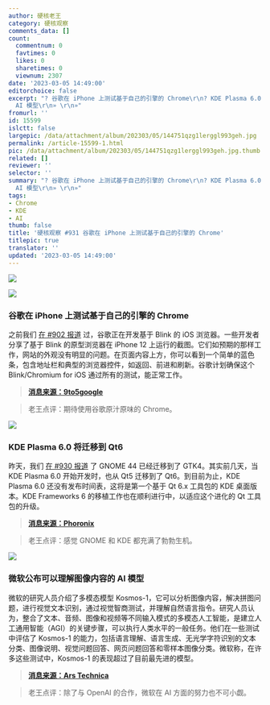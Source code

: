 ```yaml
---
author: 硬核老王
category: 硬核观察
comments_data: []
count:
  commentnum: 0
  favtimes: 0
  likes: 0
  sharetimes: 0
  viewnum: 2307
date: '2023-03-05 14:49:00'
editorchoice: false
excerpt: "? 谷歌在 iPhone 上测试基于自己的引擎的 Chrome\r\n? KDE Plasma 6.0 将迁移到 Qt6\r\n? 微软公布可以理解图像内容的
  AI 模型\r\n» \r\n»"
fromurl: ''
id: 15599
islctt: false
largepic: /data/attachment/album/202303/05/144751qzg1lerggl993geh.jpg
permalink: /article-15599-1.html
pic: /data/attachment/album/202303/05/144751qzg1lerggl993geh.jpg.thumb.jpg
related: []
reviewer: ''
selector: ''
summary: "? 谷歌在 iPhone 上测试基于自己的引擎的 Chrome\r\n? KDE Plasma 6.0 将迁移到 Qt6\r\n? 微软公布可以理解图像内容的
  AI 模型\r\n» \r\n»"
tags:
- Chrome
- KDE
- AI
thumb: false
title: '硬核观察 #931 谷歌在 iPhone 上测试基于自己的引擎的 Chrome'
titlepic: true
translator: ''
updated: '2023-03-05 14:49:00'
---
```


![](/data/attachment/album/202303/05/144751qzg1lerggl993geh.jpg)


![](/data/attachment/album/202303/05/144804tzaua8rgggrx333y.jpg)


### 谷歌在 iPhone 上测试基于自己的引擎的 Chrome


之前我们 [在 #902 报道](/article-15510-1.html) 过，谷歌正在开发基于 Blink 的 iOS 浏览器。一些开发者分享了基于 Blink 的原型浏览器在 iPhone 12 上运行的截图。它们如预期的那样工作，网站的外观没有明显的问题。在页面内容上方，你可以看到一个简单的蓝色条，包含地址栏和典型的浏览器控件，如返回、前进和刷新。谷歌计划确保这个 Blink/Chromium for iOS 通过所有的测试，能正常工作。



> 
> **[消息来源：9to5google](https://9to5google.com/2023/03/03/first-look-google-chrome-blink-engine-iphone-ios/)**
> 
> 
> 



> 
> 老王点评：期待使用谷歌原汁原味的 Chrome。
> 
> 
> 


![](/data/attachment/album/202303/05/144829y6ns35x2y1oqsxx6.jpg)


### KDE Plasma 6.0 将迁移到 Qt6


昨天，我们 [在 #930 报道](/article-15596-1.html) 了 GNOME 44 已经迁移到了 GTK4。其实前几天，当 KDE Plasma 6.0 开始开发时，也从 Qt5 迁移到了 Qt6。到目前为止，KDE Plasma 6.0 还没有发布时间表，这将是第一个基于 Qt 6.x 工具包的 KDE 桌面版本。KDE Frameworks 6 的移植工作也在顺利进行中，以适应这个进化的 Qt 工具包的升级。



> 
> **[消息来源：Phoronix](https://www.phoronix.com/news/KDE-Plasma-Master-Qt6)**
> 
> 
> 



> 
> 老王点评：感觉 GNOME 和 KDE 都充满了勃勃生机。
> 
> 
> 


![](/data/attachment/album/202303/05/144845xcod7udo7018sodc.jpg)


### 微软公布可以理解图像内容的 AI 模型


微软的研究人员介绍了多模态模型 Kosmos-1，它可以分析图像内容，解决拼图问题，进行视觉文本识别，通过视觉智商测试，并理解自然语言指令。研究人员认为，整合了文本、音频、图像和视频等不同输入模式的多模态人工智能，是建立人工通用智能（AGI）的关键步骤，可以执行人类水平的一般任务。他们在一些测试中评估了 Kosmos-1 的能力，包括语言理解、语言生成、无光学字符识别的文本分类、图像说明、视觉问题回答、网页问题回答和零样本图像分类。微软称，在许多这些测试中，Kosmos-1 的表现超过了目前最先进的模型。



> 
> **[消息来源：Ars Technica](https://arstechnica.com/information-technology/2023/03/microsoft-unveils-kosmos-1-an-ai-language-model-with-visual-perception-abilities/)**
> 
> 
> 



> 
> 老王点评：除了与 OpenAI 的合作，微软在 AI 方面的努力也不可小觑。
> 
> 
>